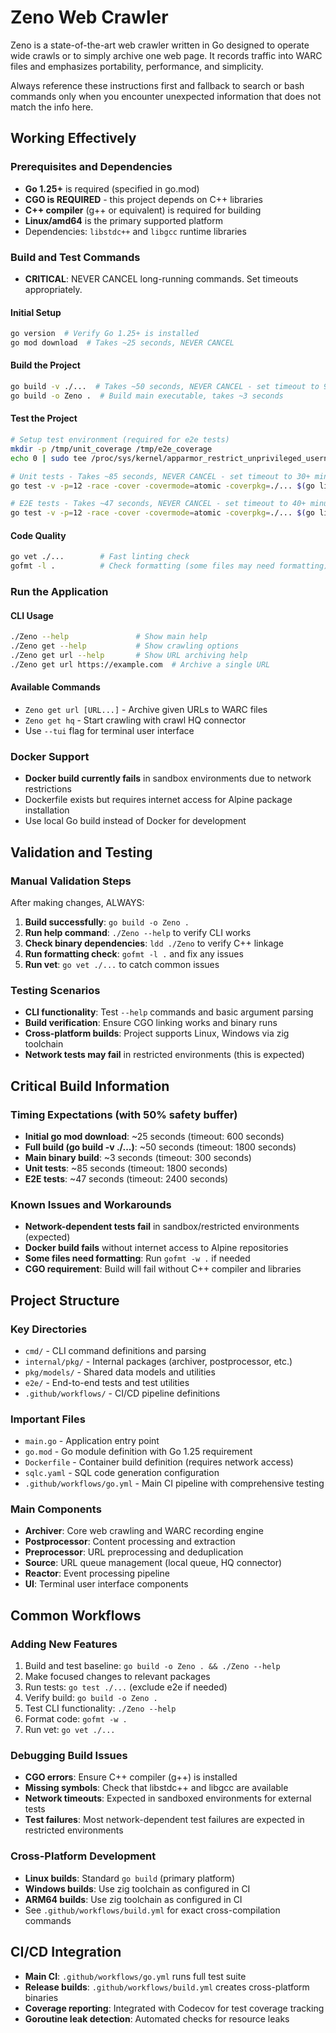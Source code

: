 # Zeno Web Crawler

Zeno is a state-of-the-art web crawler written in Go designed to operate wide crawls or to simply archive one web page. It records traffic into WARC files and emphasizes portability, performance, and simplicity.

Always reference these instructions first and fallback to search or bash commands only when you encounter unexpected information that does not match the info here.

## Working Effectively

### Prerequisites and Dependencies
- **Go 1.25+** is required (specified in go.mod)
- **CGO is REQUIRED** - this project depends on C++ libraries 
- **C++ compiler** (g++ or equivalent) is required for building
- **Linux/amd64** is the primary supported platform
- Dependencies: `libstdc++` and `libgcc` runtime libraries

### Build and Test Commands
- **CRITICAL**: NEVER CANCEL long-running commands. Set timeouts appropriately.

#### Initial Setup
```bash
go version  # Verify Go 1.25+ is installed
go mod download  # Takes ~25 seconds, NEVER CANCEL
```

#### Build the Project
```bash
go build -v ./...  # Takes ~50 seconds, NEVER CANCEL - set timeout to 90+ minutes for safety
go build -o Zeno .  # Build main executable, takes ~3 seconds
```

#### Test the Project
```bash
# Setup test environment (required for e2e tests)
mkdir -p /tmp/unit_coverage /tmp/e2e_coverage
echo 0 | sudo tee /proc/sys/kernel/apparmor_restrict_unprivileged_userns

# Unit tests - Takes ~85 seconds, NEVER CANCEL - set timeout to 30+ minutes
go test -v -p=12 -race -cover -covermode=atomic -coverpkg=./... $(go list ./... | grep -v /e2e/test/) -args -test.gocoverdir=/tmp/unit_coverage

# E2E tests - Takes ~47 seconds, NEVER CANCEL - set timeout to 40+ minutes  
go test -v -p=12 -race -cover -covermode=atomic -coverpkg=./... $(go list ./e2e/test/...) -args -test.gocoverdir=/tmp/e2e_coverage
```

#### Code Quality
```bash
go vet ./...        # Fast linting check
gofmt -l .          # Check formatting (some files may need formatting)
```

### Run the Application

#### CLI Usage
```bash
./Zeno --help               # Show main help
./Zeno get --help           # Show crawling options  
./Zeno get url --help       # Show URL archiving help
./Zeno get url https://example.com  # Archive a single URL
```

#### Available Commands
- `Zeno get url [URL...]` - Archive given URLs to WARC files
- `Zeno get hq` - Start crawling with crawl HQ connector
- Use `--tui` flag for terminal user interface

### Docker Support
- **Docker build currently fails** in sandbox environments due to network restrictions
- Dockerfile exists but requires internet access for Alpine package installation
- Use local Go build instead of Docker for development

## Validation and Testing

### Manual Validation Steps
After making changes, ALWAYS:
1. **Build successfully**: `go build -o Zeno .`
2. **Run help command**: `./Zeno --help` to verify CLI works
3. **Check binary dependencies**: `ldd ./Zeno` to verify C++ linkage
4. **Run formatting check**: `gofmt -l .` and fix any issues
5. **Run vet**: `go vet ./...` to catch common issues

### Testing Scenarios
- **CLI functionality**: Test `--help` commands and basic argument parsing
- **Build verification**: Ensure CGO linking works and binary runs
- **Cross-platform builds**: Project supports Linux, Windows via zig toolchain
- **Network tests may fail** in restricted environments (this is expected)

## Critical Build Information

### Timing Expectations (with 50% safety buffer)
- **Initial go mod download**: ~25 seconds (timeout: 600 seconds)
- **Full build (go build -v ./...)**: ~50 seconds (timeout: 1800 seconds)  
- **Main binary build**: ~3 seconds (timeout: 300 seconds)
- **Unit tests**: ~85 seconds (timeout: 1800 seconds)
- **E2E tests**: ~47 seconds (timeout: 2400 seconds)

### Known Issues and Workarounds
- **Network-dependent tests fail** in sandbox/restricted environments (expected)
- **Docker build fails** without internet access to Alpine repositories  
- **Some files need formatting**: Run `gofmt -w .` if needed
- **CGO requirement**: Build will fail without C++ compiler and libraries

## Project Structure

### Key Directories
- `cmd/` - CLI command definitions and parsing
- `internal/pkg/` - Internal packages (archiver, postprocessor, etc.)
- `pkg/models/` - Shared data models and utilities
- `e2e/` - End-to-end tests and test utilities
- `.github/workflows/` - CI/CD pipeline definitions

### Important Files
- `main.go` - Application entry point
- `go.mod` - Go module definition with Go 1.25 requirement
- `Dockerfile` - Container build definition (requires network access)
- `sqlc.yaml` - SQL code generation configuration
- `.github/workflows/go.yml` - Main CI pipeline with comprehensive testing

### Main Components
- **Archiver**: Core web crawling and WARC recording engine
- **Postprocessor**: Content processing and extraction
- **Preprocessor**: URL preprocessing and deduplication  
- **Source**: URL queue management (local queue, HQ connector)
- **Reactor**: Event processing pipeline
- **UI**: Terminal user interface components

## Common Workflows

### Adding New Features
1. Build and test baseline: `go build -o Zeno . && ./Zeno --help`
2. Make focused changes to relevant packages
3. Run tests: `go test ./...` (exclude e2e if needed)
4. Verify build: `go build -o Zeno .`
5. Test CLI functionality: `./Zeno --help`
6. Format code: `gofmt -w .` 
7. Run vet: `go vet ./...`

### Debugging Build Issues
- **CGO errors**: Ensure C++ compiler (g++) is installed
- **Missing symbols**: Check that libstdc++ and libgcc are available
- **Network timeouts**: Expected in sandboxed environments for external tests
- **Test failures**: Most network-dependent test failures are expected in restricted environments

### Cross-Platform Development  
- **Linux builds**: Standard `go build` (primary platform)
- **Windows builds**: Use zig toolchain as configured in CI
- **ARM64 builds**: Use zig toolchain as configured in CI
- See `.github/workflows/build.yml` for exact cross-compilation commands

## CI/CD Integration
- **Main CI**: `.github/workflows/go.yml` runs full test suite
- **Release builds**: `.github/workflows/build.yml` creates cross-platform binaries
- **Coverage reporting**: Integrated with Codecov for test coverage tracking
- **Goroutine leak detection**: Automated checks for resource leaks